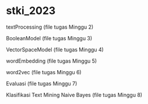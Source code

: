 # stki_2023

textProcessing (file tugas Minggu 2)

BooleanModel (file tugas Minggu 3)

VectorSpaceModel (file tugas Minggu 4)

wordEmbedding (file tugas Minggu 5)

word2vec (file tugas Minggu 6)

Evaluasi (file tugas Minggu 7)

Klasifikasi Text Mining Naive Bayes (file tugas Minggu 8)
